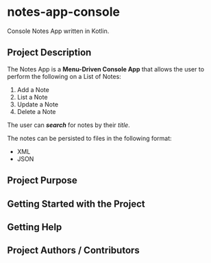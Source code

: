 # notes-app-console
Console Notes App written in Kotlin.

## Project Description

The Notes App is a **Menu-Driven Console App** that allows the user to perform the following on a List of Notes:

1. Add a Note
2. List a Note
3. Update a Note
4. Delete a Note

The user can ***search*** for notes by their *title*. 

The notes can be persisted to files in the following format:

- XML
- JSON

## Project Purpose

## Getting Started with the Project

## Getting Help

## Project Authors / Contributors
